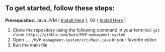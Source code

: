 ## To get started, follow these steps:

**Prerequisites**: Java JVM ( [Install Here](hhttps://www.oracle.com/java/technologies/downloads/) ), Git ( [Install Here](https://git-scm.com/book/en/v2/Getting-Started-Installing-Git) )

1.  Clone the repository using the following command in your terminal: `git clone https://github.com/kwto/MVP-managment-system`
2.  Open `.../MVP-managment-system/src/Main.java` in your favorite editor
3.  Run the main file





